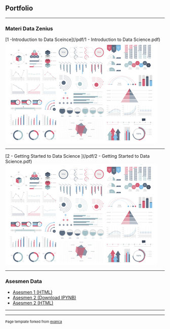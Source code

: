 ## Portfolio

---

### Materi Data Zenius

[1 -Introduction to Data Sceince](/pdf/1 - Introduction to Data Science.pdf)
<img src="images/dummy_thumbnail.jpg?raw=true"/>

---
[2 - Getting Started to Data Science ](/pdf/2 - Getting Started to Data Science.pdf)
<img src="images/dummy_thumbnail.jpg?raw=true"/>

---

### Asesmen Data

- [Asesmen 1 (HTML)](https://shellyanat.github.io/Asesmen1.html)
- [Asesmen 2 (Download IPYNB)](https://shellyanat.github.io/AsesmenTopic2.ipynb)
- [Asesmen 2 (HTML)](https://shellyanat.github.io/AsesmenTopic2.html)

---




---
<p style="font-size:11px">Page template forked from <a href="https://github.com/evanca/quick-portfolio">evanca</a></p>
<!-- Remove above link if you don't want to attibute -->
